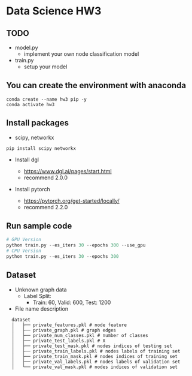 # Data Science HW3

## TODO
* model.py
  * implement your own node classification model
* train.py
  * setup your model

## You can create the environment with anaconda
```
conda create --name hw3 pip -y
conda activate hw3
```
## Install packages
* scipy, networkx
```
pip install scipy networkx
```
* Install dgl
  * https://www.dgl.ai/pages/start.html
  * recommend 2.0.0

* Install pytorch
  * https://pytorch.org/get-started/locally/
  * recommend 2.2.0

## Run sample code
```python
# GPU Version
python train.py --es_iters 30 --epochs 300 --use_gpu
# CPU Version
python train.py --es_iters 30 --epochs 300  
```

## Dataset
* Unknown graph data
  * Label Split:
    * Train: 60, Valid: 600, Test: 1200
* File name description
```
  dataset
  │   ├── private_features.pkl # node feature
  │   ├── private_graph.pkl # graph edges
  │   ├── private_num_classes.pkl # number of classes
  │   ├── private_test_labels.pkl # X
  │   ├── private_test_mask.pkl # nodes indices of testing set
  │   ├── private_train_labels.pkl # nodes labels of training set
  │   ├── private_train_mask.pkl # nodes indices of training set
  │   ├── private_val_labels.pkl # nodes labels of validation set
  │   └── private_val_mask.pkl # nodes indices of validation set
```